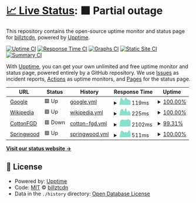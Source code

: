 # [📈 Live Status](https://billztcdn.github.io/monitor-website): <!--live status--> **🟧 Partial outage**

This repository contains the open-source uptime monitor and status page for [billztcdn](https://billztcdn.github.io/monitor-website), powered by [Upptime](https://github.com/upptime/upptime).

[![Uptime CI](https://github.com/billztcdn/monitor-website/workflows/Uptime%20CI/badge.svg)](https://github.com/billztcdn/monitor-website/actions?query=workflow%3A%22Uptime+CI%22)
[![Response Time CI](https://github.com/billztcdn/monitor-website/workflows/Response%20Time%20CI/badge.svg)](https://github.com/billztcdn/monitor-website/actions?query=workflow%3A%22Response+Time+CI%22)
[![Graphs CI](https://github.com/billztcdn/monitor-website/workflows/Graphs%20CI/badge.svg)](https://github.com/billztcdn/monitor-website/actions?query=workflow%3A%22Graphs+CI%22)
[![Static Site CI](https://github.com/billztcdn/monitor-website/workflows/Static%20Site%20CI/badge.svg)](https://github.com/billztcdn/monitor-website/actions?query=workflow%3A%22Static+Site+CI%22)
[![Summary CI](https://github.com/billztcdn/monitor-website/workflows/Summary%20CI/badge.svg)](https://github.com/billztcdn/monitor-website/actions?query=workflow%3A%22Summary+CI%22)

With [Upptime](https://upptime.js.org), you can get your own unlimited and free uptime monitor and status page, powered entirely by a GitHub repository. We use [Issues](https://github.com/billztcdn/monitor-website/issues) as incident reports, [Actions](https://github.com/billztcdn/monitor-website/actions) as uptime monitors, and [Pages](https://billztcdn.github.io/monitor-website) for the status page.

<!--start: status pages-->
<!-- This summary is generated by Upptime (https://github.com/upptime/upptime) -->
<!-- Do not edit this manually, your changes will be overwritten -->
<!-- prettier-ignore -->
| URL | Status | History | Response Time | Uptime |
| --- | ------ | ------- | ------------- | ------ |
| <img alt="" src="https://favicons.githubusercontent.com/www.google.com" height="13"> [Google](https://www.google.com) | 🟩 Up | [google.yml](https://github.com/billztcdn/monitor-website/commits/HEAD/history/google.yml) | <details><summary><img alt="Response time graph" src="./graphs/google/response-time-week.png" height="20"> 119ms</summary><br><a href="https://billztcdn.github.io/monitor-website/history/google"><img alt="Response time 119" src="https://img.shields.io/endpoint?url=https%3A%2F%2Fraw.githubusercontent.com%2Fbillztcdn%2Fmonitor-website%2FHEAD%2Fapi%2Fgoogle%2Fresponse-time.json"></a><br><a href="https://billztcdn.github.io/monitor-website/history/google"><img alt="24-hour response time 96" src="https://img.shields.io/endpoint?url=https%3A%2F%2Fraw.githubusercontent.com%2Fbillztcdn%2Fmonitor-website%2FHEAD%2Fapi%2Fgoogle%2Fresponse-time-day.json"></a><br><a href="https://billztcdn.github.io/monitor-website/history/google"><img alt="7-day response time 119" src="https://img.shields.io/endpoint?url=https%3A%2F%2Fraw.githubusercontent.com%2Fbillztcdn%2Fmonitor-website%2FHEAD%2Fapi%2Fgoogle%2Fresponse-time-week.json"></a><br><a href="https://billztcdn.github.io/monitor-website/history/google"><img alt="30-day response time 119" src="https://img.shields.io/endpoint?url=https%3A%2F%2Fraw.githubusercontent.com%2Fbillztcdn%2Fmonitor-website%2FHEAD%2Fapi%2Fgoogle%2Fresponse-time-month.json"></a><br><a href="https://billztcdn.github.io/monitor-website/history/google"><img alt="1-year response time 119" src="https://img.shields.io/endpoint?url=https%3A%2F%2Fraw.githubusercontent.com%2Fbillztcdn%2Fmonitor-website%2FHEAD%2Fapi%2Fgoogle%2Fresponse-time-year.json"></a></details> | <details><summary><a href="https://billztcdn.github.io/monitor-website/history/google">100.00%</a></summary><a href="https://billztcdn.github.io/monitor-website/history/google"><img alt="All-time uptime 100.00%" src="https://img.shields.io/endpoint?url=https%3A%2F%2Fraw.githubusercontent.com%2Fbillztcdn%2Fmonitor-website%2FHEAD%2Fapi%2Fgoogle%2Fuptime.json"></a><br><a href="https://billztcdn.github.io/monitor-website/history/google"><img alt="24-hour uptime 100.00%" src="https://img.shields.io/endpoint?url=https%3A%2F%2Fraw.githubusercontent.com%2Fbillztcdn%2Fmonitor-website%2FHEAD%2Fapi%2Fgoogle%2Fuptime-day.json"></a><br><a href="https://billztcdn.github.io/monitor-website/history/google"><img alt="7-day uptime 100.00%" src="https://img.shields.io/endpoint?url=https%3A%2F%2Fraw.githubusercontent.com%2Fbillztcdn%2Fmonitor-website%2FHEAD%2Fapi%2Fgoogle%2Fuptime-week.json"></a><br><a href="https://billztcdn.github.io/monitor-website/history/google"><img alt="30-day uptime 100.00%" src="https://img.shields.io/endpoint?url=https%3A%2F%2Fraw.githubusercontent.com%2Fbillztcdn%2Fmonitor-website%2FHEAD%2Fapi%2Fgoogle%2Fuptime-month.json"></a><br><a href="https://billztcdn.github.io/monitor-website/history/google"><img alt="1-year uptime 100.00%" src="https://img.shields.io/endpoint?url=https%3A%2F%2Fraw.githubusercontent.com%2Fbillztcdn%2Fmonitor-website%2FHEAD%2Fapi%2Fgoogle%2Fuptime-year.json"></a></details>
| <img alt="" src="https://favicons.githubusercontent.com/en.wikipedia.org" height="13"> [Wikipedia](https://en.wikipedia.org) | 🟩 Up | [wikipedia.yml](https://github.com/billztcdn/monitor-website/commits/HEAD/history/wikipedia.yml) | <details><summary><img alt="Response time graph" src="./graphs/wikipedia/response-time-week.png" height="20"> 225ms</summary><br><a href="https://billztcdn.github.io/monitor-website/history/wikipedia"><img alt="Response time 228" src="https://img.shields.io/endpoint?url=https%3A%2F%2Fraw.githubusercontent.com%2Fbillztcdn%2Fmonitor-website%2FHEAD%2Fapi%2Fwikipedia%2Fresponse-time.json"></a><br><a href="https://billztcdn.github.io/monitor-website/history/wikipedia"><img alt="24-hour response time 79" src="https://img.shields.io/endpoint?url=https%3A%2F%2Fraw.githubusercontent.com%2Fbillztcdn%2Fmonitor-website%2FHEAD%2Fapi%2Fwikipedia%2Fresponse-time-day.json"></a><br><a href="https://billztcdn.github.io/monitor-website/history/wikipedia"><img alt="7-day response time 225" src="https://img.shields.io/endpoint?url=https%3A%2F%2Fraw.githubusercontent.com%2Fbillztcdn%2Fmonitor-website%2FHEAD%2Fapi%2Fwikipedia%2Fresponse-time-week.json"></a><br><a href="https://billztcdn.github.io/monitor-website/history/wikipedia"><img alt="30-day response time 228" src="https://img.shields.io/endpoint?url=https%3A%2F%2Fraw.githubusercontent.com%2Fbillztcdn%2Fmonitor-website%2FHEAD%2Fapi%2Fwikipedia%2Fresponse-time-month.json"></a><br><a href="https://billztcdn.github.io/monitor-website/history/wikipedia"><img alt="1-year response time 228" src="https://img.shields.io/endpoint?url=https%3A%2F%2Fraw.githubusercontent.com%2Fbillztcdn%2Fmonitor-website%2FHEAD%2Fapi%2Fwikipedia%2Fresponse-time-year.json"></a></details> | <details><summary><a href="https://billztcdn.github.io/monitor-website/history/wikipedia">100.00%</a></summary><a href="https://billztcdn.github.io/monitor-website/history/wikipedia"><img alt="All-time uptime 100.00%" src="https://img.shields.io/endpoint?url=https%3A%2F%2Fraw.githubusercontent.com%2Fbillztcdn%2Fmonitor-website%2FHEAD%2Fapi%2Fwikipedia%2Fuptime.json"></a><br><a href="https://billztcdn.github.io/monitor-website/history/wikipedia"><img alt="24-hour uptime 100.00%" src="https://img.shields.io/endpoint?url=https%3A%2F%2Fraw.githubusercontent.com%2Fbillztcdn%2Fmonitor-website%2FHEAD%2Fapi%2Fwikipedia%2Fuptime-day.json"></a><br><a href="https://billztcdn.github.io/monitor-website/history/wikipedia"><img alt="7-day uptime 100.00%" src="https://img.shields.io/endpoint?url=https%3A%2F%2Fraw.githubusercontent.com%2Fbillztcdn%2Fmonitor-website%2FHEAD%2Fapi%2Fwikipedia%2Fuptime-week.json"></a><br><a href="https://billztcdn.github.io/monitor-website/history/wikipedia"><img alt="30-day uptime 100.00%" src="https://img.shields.io/endpoint?url=https%3A%2F%2Fraw.githubusercontent.com%2Fbillztcdn%2Fmonitor-website%2FHEAD%2Fapi%2Fwikipedia%2Fuptime-month.json"></a><br><a href="https://billztcdn.github.io/monitor-website/history/wikipedia"><img alt="1-year uptime 100.00%" src="https://img.shields.io/endpoint?url=https%3A%2F%2Fraw.githubusercontent.com%2Fbillztcdn%2Fmonitor-website%2FHEAD%2Fapi%2Fwikipedia%2Fuptime-year.json"></a></details>
| <img alt="" src="https://favicons.githubusercontent.com/cottonfgd.org" height="13"> [CottonFGD](https://cottonfgd.org) | 🟥 Down | [cotton-fgd.yml](https://github.com/billztcdn/monitor-website/commits/HEAD/history/cotton-fgd.yml) | <details><summary><img alt="Response time graph" src="./graphs/cotton-fgd/response-time-week.png" height="20"> 2102ms</summary><br><a href="https://billztcdn.github.io/monitor-website/history/cotton-fgd"><img alt="Response time 1786" src="https://img.shields.io/endpoint?url=https%3A%2F%2Fraw.githubusercontent.com%2Fbillztcdn%2Fmonitor-website%2FHEAD%2Fapi%2Fcotton-fgd%2Fresponse-time.json"></a><br><a href="https://billztcdn.github.io/monitor-website/history/cotton-fgd"><img alt="24-hour response time 2861" src="https://img.shields.io/endpoint?url=https%3A%2F%2Fraw.githubusercontent.com%2Fbillztcdn%2Fmonitor-website%2FHEAD%2Fapi%2Fcotton-fgd%2Fresponse-time-day.json"></a><br><a href="https://billztcdn.github.io/monitor-website/history/cotton-fgd"><img alt="7-day response time 2102" src="https://img.shields.io/endpoint?url=https%3A%2F%2Fraw.githubusercontent.com%2Fbillztcdn%2Fmonitor-website%2FHEAD%2Fapi%2Fcotton-fgd%2Fresponse-time-week.json"></a><br><a href="https://billztcdn.github.io/monitor-website/history/cotton-fgd"><img alt="30-day response time 1786" src="https://img.shields.io/endpoint?url=https%3A%2F%2Fraw.githubusercontent.com%2Fbillztcdn%2Fmonitor-website%2FHEAD%2Fapi%2Fcotton-fgd%2Fresponse-time-month.json"></a><br><a href="https://billztcdn.github.io/monitor-website/history/cotton-fgd"><img alt="1-year response time 1786" src="https://img.shields.io/endpoint?url=https%3A%2F%2Fraw.githubusercontent.com%2Fbillztcdn%2Fmonitor-website%2FHEAD%2Fapi%2Fcotton-fgd%2Fresponse-time-year.json"></a></details> | <details><summary><a href="https://billztcdn.github.io/monitor-website/history/cotton-fgd">99.31%</a></summary><a href="https://billztcdn.github.io/monitor-website/history/cotton-fgd"><img alt="All-time uptime 99.73%" src="https://img.shields.io/endpoint?url=https%3A%2F%2Fraw.githubusercontent.com%2Fbillztcdn%2Fmonitor-website%2FHEAD%2Fapi%2Fcotton-fgd%2Fuptime.json"></a><br><a href="https://billztcdn.github.io/monitor-website/history/cotton-fgd"><img alt="24-hour uptime 97.46%" src="https://img.shields.io/endpoint?url=https%3A%2F%2Fraw.githubusercontent.com%2Fbillztcdn%2Fmonitor-website%2FHEAD%2Fapi%2Fcotton-fgd%2Fuptime-day.json"></a><br><a href="https://billztcdn.github.io/monitor-website/history/cotton-fgd"><img alt="7-day uptime 99.31%" src="https://img.shields.io/endpoint?url=https%3A%2F%2Fraw.githubusercontent.com%2Fbillztcdn%2Fmonitor-website%2FHEAD%2Fapi%2Fcotton-fgd%2Fuptime-week.json"></a><br><a href="https://billztcdn.github.io/monitor-website/history/cotton-fgd"><img alt="30-day uptime 99.73%" src="https://img.shields.io/endpoint?url=https%3A%2F%2Fraw.githubusercontent.com%2Fbillztcdn%2Fmonitor-website%2FHEAD%2Fapi%2Fcotton-fgd%2Fuptime-month.json"></a><br><a href="https://billztcdn.github.io/monitor-website/history/cotton-fgd"><img alt="1-year uptime 99.73%" src="https://img.shields.io/endpoint?url=https%3A%2F%2Fraw.githubusercontent.com%2Fbillztcdn%2Fmonitor-website%2FHEAD%2Fapi%2Fcotton-fgd%2Fuptime-year.json"></a></details>
| <img alt="" src="https://favicons.githubusercontent.com/springwood.me" height="13"> [Springwood](https://springwood.me) | 🟩 Up | [springwood.yml](https://github.com/billztcdn/monitor-website/commits/HEAD/history/springwood.yml) | <details><summary><img alt="Response time graph" src="./graphs/springwood/response-time-week.png" height="20"> 511ms</summary><br><a href="https://billztcdn.github.io/monitor-website/history/springwood"><img alt="Response time 1696" src="https://img.shields.io/endpoint?url=https%3A%2F%2Fraw.githubusercontent.com%2Fbillztcdn%2Fmonitor-website%2FHEAD%2Fapi%2Fspringwood%2Fresponse-time.json"></a><br><a href="https://billztcdn.github.io/monitor-website/history/springwood"><img alt="24-hour response time 435" src="https://img.shields.io/endpoint?url=https%3A%2F%2Fraw.githubusercontent.com%2Fbillztcdn%2Fmonitor-website%2FHEAD%2Fapi%2Fspringwood%2Fresponse-time-day.json"></a><br><a href="https://billztcdn.github.io/monitor-website/history/springwood"><img alt="7-day response time 511" src="https://img.shields.io/endpoint?url=https%3A%2F%2Fraw.githubusercontent.com%2Fbillztcdn%2Fmonitor-website%2FHEAD%2Fapi%2Fspringwood%2Fresponse-time-week.json"></a><br><a href="https://billztcdn.github.io/monitor-website/history/springwood"><img alt="30-day response time 1696" src="https://img.shields.io/endpoint?url=https%3A%2F%2Fraw.githubusercontent.com%2Fbillztcdn%2Fmonitor-website%2FHEAD%2Fapi%2Fspringwood%2Fresponse-time-month.json"></a><br><a href="https://billztcdn.github.io/monitor-website/history/springwood"><img alt="1-year response time 1696" src="https://img.shields.io/endpoint?url=https%3A%2F%2Fraw.githubusercontent.com%2Fbillztcdn%2Fmonitor-website%2FHEAD%2Fapi%2Fspringwood%2Fresponse-time-year.json"></a></details> | <details><summary><a href="https://billztcdn.github.io/monitor-website/history/springwood">100.00%</a></summary><a href="https://billztcdn.github.io/monitor-website/history/springwood"><img alt="All-time uptime 98.90%" src="https://img.shields.io/endpoint?url=https%3A%2F%2Fraw.githubusercontent.com%2Fbillztcdn%2Fmonitor-website%2FHEAD%2Fapi%2Fspringwood%2Fuptime.json"></a><br><a href="https://billztcdn.github.io/monitor-website/history/springwood"><img alt="24-hour uptime 100.00%" src="https://img.shields.io/endpoint?url=https%3A%2F%2Fraw.githubusercontent.com%2Fbillztcdn%2Fmonitor-website%2FHEAD%2Fapi%2Fspringwood%2Fuptime-day.json"></a><br><a href="https://billztcdn.github.io/monitor-website/history/springwood"><img alt="7-day uptime 100.00%" src="https://img.shields.io/endpoint?url=https%3A%2F%2Fraw.githubusercontent.com%2Fbillztcdn%2Fmonitor-website%2FHEAD%2Fapi%2Fspringwood%2Fuptime-week.json"></a><br><a href="https://billztcdn.github.io/monitor-website/history/springwood"><img alt="30-day uptime 98.90%" src="https://img.shields.io/endpoint?url=https%3A%2F%2Fraw.githubusercontent.com%2Fbillztcdn%2Fmonitor-website%2FHEAD%2Fapi%2Fspringwood%2Fuptime-month.json"></a><br><a href="https://billztcdn.github.io/monitor-website/history/springwood"><img alt="1-year uptime 98.90%" src="https://img.shields.io/endpoint?url=https%3A%2F%2Fraw.githubusercontent.com%2Fbillztcdn%2Fmonitor-website%2FHEAD%2Fapi%2Fspringwood%2Fuptime-year.json"></a></details>

<!--end: status pages-->

[**Visit our status website →**](https://billztcdn.github.io/monitor-website)

## 📄 License

- Powered by: [Upptime](https://github.com/upptime/upptime)
- Code: [MIT](./LICENSE) © [billztcdn](https://billztcdn.github.io/monitor-website)
- Data in the `./history` directory: [Open Database License](https://opendatacommons.org/licenses/odbl/1-0/)
